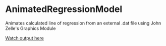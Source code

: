 # AnimatedRegressionModel
Animates calculated line of regression from an external .dat file using John Zelle's Graphics Module

<a href="https://www.youtube.com/embed/cbm7f5GW2bo" target="_blank">Watch output here</a>
